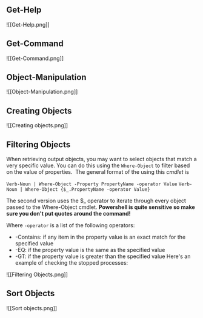 ## Get-Help
![[Get-Help.png]]

## Get-Command
![[Get-Command.png]]

## Object-Manipulation
![[Object-Manipulation.png]]

## Creating Objects
![[Creating objects.png]]

## Filtering Objects
When retrieving output objects, you may want to select objects that match a very specific value. You can do this using the `Where-Object` to filter based on the value of properties. 
The general format of the using this _cmdlet_ is 

`Verb-Noun | Where-Object -Property PropertyName -operator Value`
`Verb-Noun | Where-Object {$_.PropertyName -operator Value}`

The second version uses the $\_ operator to iterate through every object passed to the Where-Object cmdlet.
**Powershell is quite sensitive so make sure you don't put quotes around the command!**

Where `-operator` is a list of the following operators:
-   -Contains: if any item in the property value is an exact match for the specified value
-   -EQ: if the property value is the same as the specified value
-   -GT: if the property value is greater than the specified value
Here's an example of checking the stopped processes:

![[Filtering Objects.png]]


## Sort Objects
![[Sort objects.png]]